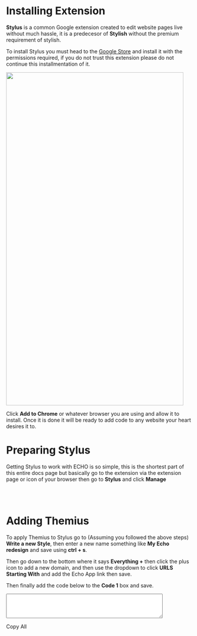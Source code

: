 # Installing Extension
**Stylus** is a common Google extension created to edit website pages live without much hassle, it is a predecesor of **Stylish**
without the premium requirement of stylish.


To install Stylus you must head to the [Google Store](https://chrome.google.com/webstore/detail/stylus/clngdbkpkpeebahjckkjfobafhncgmne) and
install it with the permissions required, if you do not trust this extension please do not continue this installmentation of it.

<!-- Markdown cannot edit the size L -->
<img src="img/examples/extension.page.png" width="97.5%" height="900rem">

Click **Add to Chrome** or whatever browser you are using and allow it to install. Once it is done it will be ready to add code to any website
your heart desires it to.

# Preparing Stylus
Getting Stylus to work with ECHO is so simple, this is the shortest part of this entire docs page but basically go to
the extension via the extension page or icon of your browser
then go to **Stylus** and click **Manage**

<br>
<br>

# Adding Themius
To apply Themius to Stylus go to (Assuming you followed the above steps) **Write a new Style**, then
enter a new name something like **My Echo redesign** and save using **ctrl + s**.


Then go down to the bottom where it says **Everything +**
then click the plus icon to add a new domain, and then use the dropdown to click **URLS Starting With**
and add the Echo App link then save.

Then finally add the code below to the **Code 1** box and save.

<!-- External Use -->
<textarea id="log" rows="4" cols="50"></textarea>
<a id="copyall" class="content-default-btn" role="button">Copy All</a>